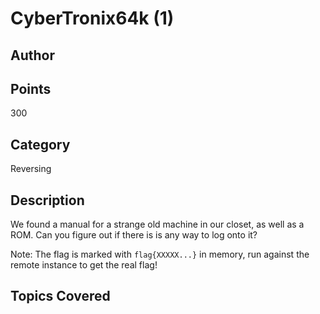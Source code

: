 # CyberTronix64k (1)
## Author

## Points
300
## Category
Reversing
## Description
We found a manual for a strange old machine in our closet, as well as a ROM. Can you figure out if there is is any way to log onto it?

Note: The flag is marked with `flag{XXXXX...}` in memory, run against the remote instance to get the real flag!
## Topics Covered

